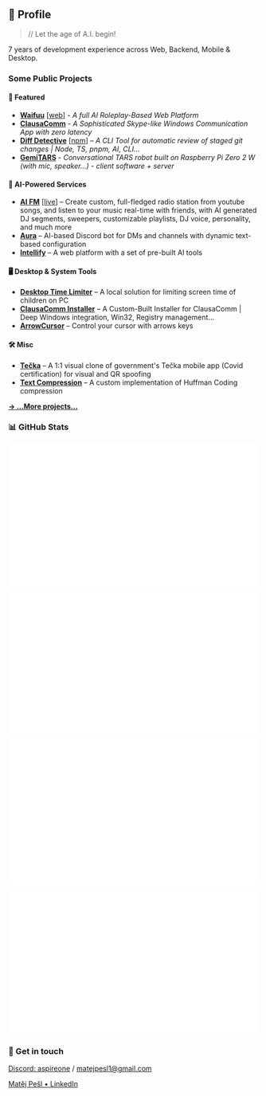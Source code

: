 ## 🤗 Profile
> // Let the age of A.I. begin!

7 years of development experience across Web, Backend, Mobile & Desktop.

### Some Public Projects

#### 🌟 Featured

- [**Waifuu**](https://github.com/AspireOne/waifuu) [[web](https://waifuu.com)] - *A full AI Roleplay-Based Web Platform*
- [**ClausaComm**](https://github.com/AspireOne/ClausaComm) - *A Sophisticated Skype-like Windows Communication App with zero latency*
- [**Diff Detective**](https://github.com/AspireOne/diff-detective) [[npm](https://www.npmjs.com/package/diff-detective)] – *A CLI Tool for automatic review of staged git changes | Node, TS, pnpm, AI, CLI...*
- [**GemiTARS**](https://github.com/AspireOne/GemiTARS) - *Conversational TARS robot built on Raspberry Pi Zero 2 W (with mic, speaker...) - client software + server*

#### 🤖 AI-Powered Services

- [**AI FM**](https://github.com/AspireOne/ai-fm-backend) [[live](https://fm.matejpesl.cz)] – Create custom, full-fledged radio station from youtube songs, and listen to your music real-time with friends, with AI generated DJ segments, sweepers, customizable playlists, DJ voice, personality, and much more
- [**Aura**](https://github.com/AspireOne/aura) – AI-based Discord bot for DMs and channels with dynamic text-based configuration
- [**Intellify**](https://github.com/AspireOne/intellify) – A web platform with a set of pre-built AI tools

#### 🖥️ Desktop & System Tools

- [**Desktop Time Limiter**](https://github.com/AspireOne/desktop-time-limiter) – A local solution for limiting screen time of children on PC
- [**ClausaComm Installer**](https://github.com/AspireOne/ClausaComm-Installer) – A Custom-Built Installer for ClausaComm | Deep Windows integration, Win32, Registry management...
- [**ArrowCursor**](https://github.com/AspireOne/ArrowsCursor) – Control your cursor with arrows keys

#### 🛠️ Misc

- [**Tečka**](https://github.com/AspireOne/Tecka) – A 1:1 visual clone of government's Tečka mobile app (Covid certification) for visual and QR spoofing
- [**Text Compression**](https://github.com/AspireOne/Text-Compression) – A custom implementation of Huffman Coding compression


[**→ ...More projects...**](https://github.com/AspireOne?tab=repositories)

### 📊 GitHub Stats

![Stats Dark](https://raw.githubusercontent.com/AspireOne/github-stats/master/generated/overview.svg#gh-dark-mode-only)
![Stats Light](https://raw.githubusercontent.com/AspireOne/github-stats/master/generated/overview.svg#gh-light-mode-only)
![Langs Dark](https://raw.githubusercontent.com/AspireOne/github-stats/master/generated/languages.svg#gh-dark-mode-only)
![Langs Light](https://raw.githubusercontent.com/AspireOne/github-stats/master/generated/languages.svg#gh-light-mode-only)

### 🤍 Get in touch

[Discord: aspireone](https://discord.com/users/359370071606296578) / matejpesl1@gmail.com

[Matěj Pešl • LinkedIn](https://www.linkedin.com/in/matej-pesl/)
